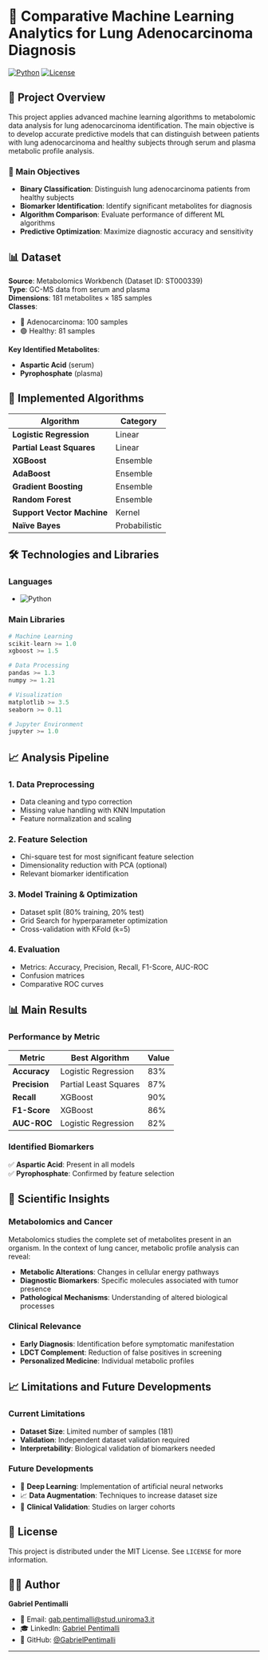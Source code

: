 # 🧬 Comparative Machine Learning Analytics for Lung Adenocarcinoma Diagnosis

[![Python](https://img.shields.io/badge/Python-3.8+-blue.svg)](https://www.python.org/downloads/)
[![License](https://img.shields.io/badge/License-MIT-green.svg)](LICENSE)

## 📖 Project Overview

This project applies advanced machine learning algorithms to metabolomic data analysis for lung adenocarcinoma identification. The main objective is to develop accurate predictive models that can distinguish between patients with lung adenocarcinoma and healthy subjects through serum and plasma metabolic profile analysis.

### 🎯 Main Objectives

- **Binary Classification**: Distinguish lung adenocarcinoma patients from healthy subjects
- **Biomarker Identification**: Identify significant metabolites for diagnosis
- **Algorithm Comparison**: Evaluate performance of different ML algorithms
- **Predictive Optimization**: Maximize diagnostic accuracy and sensitivity

## 📊 Dataset

**Source**: Metabolomics Workbench (Dataset ID: ST000339)  
**Type**: GC-MS data from serum and plasma  
**Dimensions**: 181 metabolites × 185 samples  
**Classes**: 
- 🔴 Adenocarcinoma: 100 samples
- 🟢 Healthy: 81 samples

**Key Identified Metabolites**:
- **Aspartic Acid** (serum)
- **Pyrophosphate** (plasma)

## 🤖 Implemented Algorithms

| Algorithm | Category |
|-----------|-----------|
| **Logistic Regression** | Linear |
| **Partial Least Squares** | Linear |
| **XGBoost** | Ensemble | 
| **AdaBoost** | Ensemble |
| **Gradient Boosting** | Ensemble |
| **Random Forest** | Ensemble | 
| **Support Vector Machine** | Kernel | 
| **Naïve Bayes** | Probabilistic |

## 🛠️ Technologies and Libraries

### Languages
- ![Python](https://img.shields.io/badge/Python-3776AB?style=flat&logo=python&logoColor=white)

### Main Libraries
```python
# Machine Learning
scikit-learn >= 1.0
xgboost >= 1.5

# Data Processing
pandas >= 1.3
numpy >= 1.21

# Visualization
matplotlib >= 3.5
seaborn >= 0.11

# Jupyter Environment
jupyter >= 1.0
```

## 📈 Analysis Pipeline

### 1. **Data Preprocessing**
- Data cleaning and typo correction
- Missing value handling with KNN Imputation
- Feature normalization and scaling

### 2. **Feature Selection**
- Chi-square test for most significant feature selection
- Dimensionality reduction with PCA (optional)
- Relevant biomarker identification

### 3. **Model Training & Optimization**
- Dataset split (80% training, 20% test)
- Grid Search for hyperparameter optimization
- Cross-validation with KFold (k=5)

### 4. **Evaluation**
- Metrics: Accuracy, Precision, Recall, F1-Score, AUC-ROC
- Confusion matrices
- Comparative ROC curves

## 📊 Main Results

### Performance by Metric
| Metric | Best Algorithm | Value |
|--------|----------------|-------|
| **Accuracy** | Logistic Regression | 83% |
| **Precision** | Partial Least Squares | 87% |
| **Recall** | XGBoost | 90% |
| **F1-Score** | XGBoost | 86% |
| **AUC-ROC** | Logistic Regression | 82% |

### Identified Biomarkers
✅ **Aspartic Acid**: Present in all models  
✅ **Pyrophosphate**: Confirmed by feature selection  

## 🔬 Scientific Insights

### Metabolomics and Cancer
Metabolomics studies the complete set of metabolites present in an organism. In the context of lung cancer, metabolic profile analysis can reveal:

- **Metabolic Alterations**: Changes in cellular energy pathways
- **Diagnostic Biomarkers**: Specific molecules associated with tumor presence
- **Pathological Mechanisms**: Understanding of altered biological processes

### Clinical Relevance
- **Early Diagnosis**: Identification before symptomatic manifestation
- **LDCT Complement**: Reduction of false positives in screening
- **Personalized Medicine**: Individual metabolic profiles

## 📈 Limitations and Future Developments

### Current Limitations
- **Dataset Size**: Limited number of samples (181)
- **Validation**: Independent dataset validation required
- **Interpretability**: Biological validation of biomarkers needed

### Future Developments
- 🧠 **Deep Learning**: Implementation of artificial neural networks
- 📈 **Data Augmentation**: Techniques to increase dataset size
- 🔬 **Clinical Validation**: Studies on larger cohorts

## 📄 License

This project is distributed under the MIT License. See `LICENSE` for more information.

## 👨‍💻 Author

**Gabriel Pentimalli**
- 📧 Email: gab.pentimalli@stud.uniroma3.it
- 🎓 LinkedIn: [Gabriel Pentimalli](https://www.linkedin.com/in/gabriel-pentimalli-54180625a/)
- 🐙 GitHub: [@GabrielPentimalli](https://github.com/GabrielPentimalli)

---
